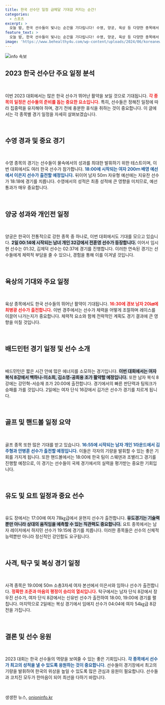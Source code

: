 ```yaml
---
title: 한국 선수단 일정 금메달 기대감 커지는 순간!
categories:
  - 스포츠
excerpt: >
  오늘 밤, 한국 선수들이 빛나는 순간을 기다립니다! 수영, 양궁, 육상 등 다양한 종목에서 메달의 꿈을 이루기 위한 도전이 시작됩니다. 퇴근 후 스포츠의 열기로 가득한 밤을 놓치지 마세요!
feature_text: >
  오늘 밤, 한국 선수들이 빛나는 순간을 기다립니다! 수영, 양궁, 육상 등 다양한 종목에서 메달의 꿈을 이루기 위한 도전이 시작됩니다. 퇴근 후 스포츠의 열기로 가득한 밤을 놓치지 마세요!
image: 'https://www.behealthy4u.com/wp-content/uploads/2024/06/koreanews.jpg'
---
```


<p><img src="https://www.behealthy4u.com/wp-content/uploads/2024/06/koreanews.jpg" alt="info 속보" /></p>

<h2 data-ke-size="size26">2023 한국 선수단 주요 일정 분석</h2>

<p data-ke-size="size16">&nbsp;</p> 

<p>이번 2023 대회에서는 많은 한국 선수가 뛰어난 활약을 보일 것으로 기대됩니다. <b><span style="color: #ee2323;">각 종목의 일정은 선수들의 준비를 돕는 중요한 요소입니다.</span></b> 특히, 선수들은 정해진 일정에 따라 집중력을 유지해야 하며, 경기 전에 충분한 휴식을 취하는 것이 중요합니다. 이 글에서는 각 종목별 경기 일정을 자세히 살펴보겠습니다.</p>

<p data-ke-size="size16">&nbsp;</p>

<h2 data-ke-size="size26">수영 경과 및 중요 경기</h2>

<p data-ke-size="size16">&nbsp;</p>

<p>수영 종목의 경기는 선수들이 물속에서의 성과를 최대한 발휘하기 위한 테스트이며, 이번 대회에서도 여러 한국 선수가 참가합니다. <b><span style="color: #1a5490;">18:00에 시작되는 여자 200ｍ 배영 예선에서 이은지 선수가 출전할 예정입니다.</span></b> 뒤이어 남자 50ｍ 자유형 예선에는 지유찬 선수가 18:18에 경기를 치릅니다. 수영에서의 성적은 최종 성적에 큰 영향을 미치므로, 예선 통과가 매우 중요합니다. </p>

<p data-ke-size="size16">&nbsp;</p>

<h2 data-ke-size="size26">양궁 성과와 개인전 일정</h2>

<p data-ke-size="size16">&nbsp;</p>

<p>양궁은 한국이 전통적으로 강한 종목 중 하나로, 이번 대회에서도 기대를 모으고 있습니다. <b><span style="background-color: #21538527;">2일 00:14에 시작되는 남녀 개인 32강에서 전훈영 선수가 등장합니다.</span></b> 이어서 임시현 선수는 01:32, 김제덕 선수는 02:37에 경기를 진행합니다. 이러한 연속된 경기는 선수들에게 체력적 부담을 줄 수 있으나, 경험을 통해 이를 이겨낼 것입니다. </p>

<p data-ke-size="size16">&nbsp;</p>

<h2 data-ke-size="size26">육상의 기대와 주요 일정</h2>

<p data-ke-size="size16">&nbsp;</p>

<p>육상 종목에서도 한국 선수들의 뛰어난 활약이 기대됩니다. <b><span style="color: #ee2323;">16:30에 경보 남자 20㎞에 최병광 선수가 출전합니다.</span></b> 이번 경주에서는 선수가 체력을 어떻게 조절하며 레이스를 이끌어 나가는지가 중요합니다. 체력적 요소와 함께 전략적인 계획도 경기 결과에 큰 영향을 미칠 것입니다. </p>

<p data-ke-size="size16">&nbsp;</p>

<h2 data-ke-size="size26">배드민턴 경기 일정 및 선수 소개</h2>

<p data-ke-size="size16">&nbsp;</p>

<p>배드민턴은 짧은 시간 안에 많은 에너지를 소모하는 경기입니다. <b><span style="background-color: #21538527;">이번 대회에서는 여자 복식 8강에서 백하나-이소희, 김소영-공희용 조가 활약할 예정입니다.</span></b>  또한 남자 복식 8강에는 강민혁-서승재 조가 20:00에 출전합니다. 경기에서의 빠른 판단력과 팀워크가 승패를 가를 것입니다. 2일에는 여자 단식 16강에서 김가은 선수가 경기를 치르게 됩니다.</p>

<p data-ke-size="size16">&nbsp;</p>

<h2 data-ke-size="size26">골프 및 핸드볼 일정 요약</h2>

<p data-ke-size="size16">&nbsp;</p>

<p>골프 종목 또한 많은 기대를 받고 있습니다. <b><span style="color: #1a5490;">16:55에 시작되는 남자 개인 1라운드에서 김주형과 안병훈 선수가 출전할 예정입니다.</span></b> 이들은 각자의 기량을 발휘할 수 있는 좋은 기회를 가지게 됩니다. 또한 핸드볼에서는 18:00에 한국 팀이 스웨덴과 조별리그 경기를 진행할 예정으로, 이 경기는 선수들이 국제 경기에서의 실력을 평가받는 중요한 기회입니다.</p>

<p data-ke-size="size16">&nbsp;</p>

<h2 data-ke-size="size26">유도 및 요트 일정과 중요 선수</h2>

<p data-ke-size="size16">&nbsp;</p>

<p>유도 장에서는 17:00에 여자 78㎏급에서 윤현지 선수가 출전합니다. <b><span style="background-color: #21538527;">유도경기는 기술력뿐만 아니라 상대의 움직임을 예측할 수 있는 직관력도 중요합니다.</span></b> 요트 종목에서는 남자 레이저에서 하지민 선수가 19:15에 경기를 치릅니다. 이러한 종목들은 선수의 신체적 능력뿐만 아니라 정신적인 강인함도 요구됩니다.</p>

<p data-ke-size="size16">&nbsp;</p>

<h2 data-ke-size="size26">사격, 탁구 및 복싱 경기 일정</h2>

<p data-ke-size="size16">&nbsp;</p>

<p>사격 종목은 19:00에 50m 소총3자세 여자 본선에서 이은서와 임하나 선수가 출전합니다. <b><span style="color: #ee2323;">정확한 조준과 마음의 평정이 승리의 열쇠입니다.</span></b> 탁구에서는 남자 단식 8강에서 장우진 선수가, 여자 단식 8강에서는 신유빈 선수가 출전하여 18:00, 19:00에 경기를 펼칩니다. 마지막으로 2일에는 복싱 경기에서 임애지 선수가 04:04에 여자 54㎏급 8강전을 가집니다.</p>

<p data-ke-size="size16">&nbsp;</p>

<h2 data-ke-size="size26">결론 및 선수 응원</h2>

<p data-ke-size="size16">&nbsp;</p>

<p>2023 대회는 한국 선수들의 역량을 보여줄 수 있는 좋은 기회입니다. <b><span style="color: #1a5490;">각 종목에서 선수가 최고의 성적을 낼 수 있도록 응원하는 것이 중요합니다.</span></b> 선수들이 경기장에서 최고의 기량을 발휘하여 한국의 위상을 높일 수 있도록 많은 관심과 응원이 필요합니다. 선수들과 코치진 모두가 한마음이 되어 최선을 다하기 바랍니다. </p>

<p data-ke-size="size16">&nbsp;</p>
생생한 뉴스, <a href="https://onioninfo.kr" rel="dofollow">onioninfo.kr</a>


